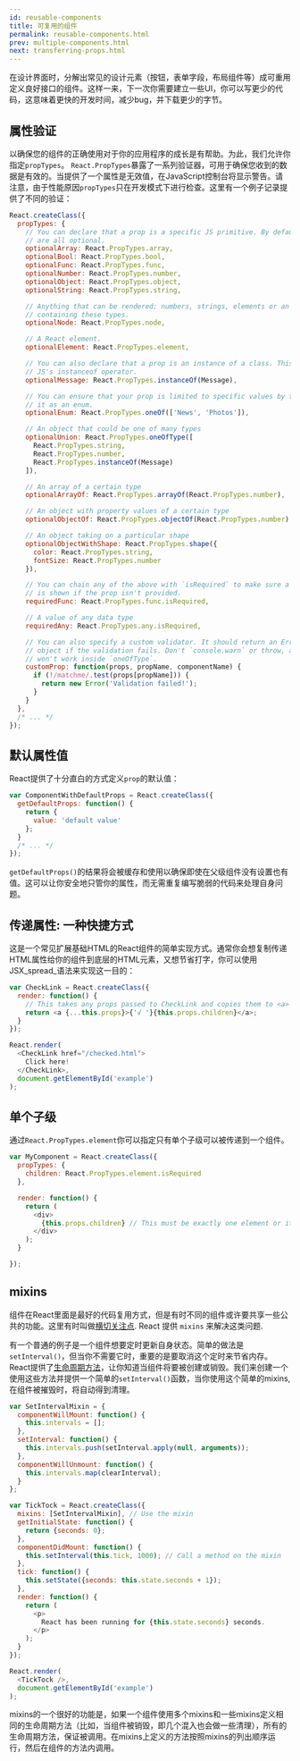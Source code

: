 ```yaml
---
id: reusable-components
title: 可复用的组件
permalink: reusable-components.html
prev: multiple-components.html
next: transferring-props.html
---
```


在设计界面时，分解出常见的设计元素（按钮，表单字段，布局组件等）成可重用定义良好接口的组件。这样一来，下一次你需要建立一些UI，你可以写更少的代码，这意味着更快的开发时间，减少bug，并下载更少的字节。


## 属性验证

以确保您的组件的正确使用对于你的应用程序的成长是有帮助。为此，我们允许你指定`propTypes`。 `React.PropTypes`暴露了一系列验证器，可用于确保您收到的数据是有效的。当提供了一个属性是无效值，在JavaScript控制台将显示警告。请注意，由于性能原因`propTypes`只在开发模式下进行检查。这里有一个例子记录提供了不同的验证：

```javascript
React.createClass({
  propTypes: {
    // You can declare that a prop is a specific JS primitive. By default, these
    // are all optional.
    optionalArray: React.PropTypes.array,
    optionalBool: React.PropTypes.bool,
    optionalFunc: React.PropTypes.func,
    optionalNumber: React.PropTypes.number,
    optionalObject: React.PropTypes.object,
    optionalString: React.PropTypes.string,

    // Anything that can be rendered: numbers, strings, elements or an array
    // containing these types.
    optionalNode: React.PropTypes.node,

    // A React element.
    optionalElement: React.PropTypes.element,

    // You can also declare that a prop is an instance of a class. This uses
    // JS's instanceof operator.
    optionalMessage: React.PropTypes.instanceOf(Message),

    // You can ensure that your prop is limited to specific values by treating
    // it as an enum.
    optionalEnum: React.PropTypes.oneOf(['News', 'Photos']),

    // An object that could be one of many types
    optionalUnion: React.PropTypes.oneOfType([
      React.PropTypes.string,
      React.PropTypes.number,
      React.PropTypes.instanceOf(Message)
    ]),

    // An array of a certain type
    optionalArrayOf: React.PropTypes.arrayOf(React.PropTypes.number),

    // An object with property values of a certain type
    optionalObjectOf: React.PropTypes.objectOf(React.PropTypes.number),

    // An object taking on a particular shape
    optionalObjectWithShape: React.PropTypes.shape({
      color: React.PropTypes.string,
      fontSize: React.PropTypes.number
    }),

    // You can chain any of the above with `isRequired` to make sure a warning
    // is shown if the prop isn't provided.
    requiredFunc: React.PropTypes.func.isRequired,

    // A value of any data type
    requiredAny: React.PropTypes.any.isRequired,

    // You can also specify a custom validator. It should return an Error
    // object if the validation fails. Don't `console.warn` or throw, as this
    // won't work inside `oneOfType`.
    customProp: function(props, propName, componentName) {
      if (!/matchme/.test(props[propName])) {
        return new Error('Validation failed!');
      }
    }
  },
  /* ... */
});
```


## 默认属性值

React提供了十分直白的方式定义`prop`的默认值：

```javascript
var ComponentWithDefaultProps = React.createClass({
  getDefaultProps: function() {
    return {
      value: 'default value'
    };
  }
  /* ... */
});
```

`getDefaultProps()`的结果将会被缓存和使用以确保即使在父级组件没有设置也有值。这可以让你安全地只管你的属性，而无需重复编写脆弱的代码来处理自身问题。


## 传递属性: 一种快捷方式

这是一个常见扩展基础HTML的React组件的简单实现方式。通常你会想复制传递HTML属性给你的组件到底层的HTML元素，又想节省打字，你可以使用JSX_spread_语法来实现这一目的：

```javascript
var CheckLink = React.createClass({
  render: function() {
    // This takes any props passed to CheckLink and copies them to <a>
    return <a {...this.props}>{'√ '}{this.props.children}</a>;
  }
});

React.render(
  <CheckLink href="/checked.html">
    Click here!
  </CheckLink>,
  document.getElementById('example')
);
```

## 单个子级

通过`React.PropTypes.element`你可以指定只有单个子级可以被传递到一个组件。

```javascript
var MyComponent = React.createClass({
  propTypes: {
    children: React.PropTypes.element.isRequired
  },

  render: function() {
    return (
      <div>
        {this.props.children} // This must be exactly one element or it will throw.
      </div>
    );
  }

});
```

## mixins

组件在React里面是最好的代码复用方式，但是有时不同的组件或许要共享一些公共的功能。这里有时叫做[横切关注点](http://en.wikipedia.org/wiki/Cross-cutting_concern). React 提供 `mixins` 来解决这类问题.

有一个普通的例子是一个组件想要定时更新自身状态。简单的做法是`setInterval()`，但当你不需要它时，重要的是要取消这个定时来节省内存。React提供了[生命周期方法](/react/docs/working-with-the-browser.html#component-lifecycle)，让你知道当组件将要被创建或销毁。我们来创建一个使用这些方法并提供一个简单的`setInterval()`函数，当你使用这个简单的mixins,在组件被摧毁时，将自动得到清理。

```javascript
var SetIntervalMixin = {
  componentWillMount: function() {
    this.intervals = [];
  },
  setInterval: function() {
    this.intervals.push(setInterval.apply(null, arguments));
  },
  componentWillUnmount: function() {
    this.intervals.map(clearInterval);
  }
};

var TickTock = React.createClass({
  mixins: [SetIntervalMixin], // Use the mixin
  getInitialState: function() {
    return {seconds: 0};
  },
  componentDidMount: function() {
    this.setInterval(this.tick, 1000); // Call a method on the mixin
  },
  tick: function() {
    this.setState({seconds: this.state.seconds + 1});
  },
  render: function() {
    return (
      <p>
        React has been running for {this.state.seconds} seconds.
      </p>
    );
  }
});

React.render(
  <TickTock />,
  document.getElementById('example')
);
```

mixins的一个很好的功能是，如果一个组件使用多个mixins和一些mixins定义相同的生命周期方法（比如，当组件被销毁，即几个混入也会做一些清理），所有的生命周期方法，保证被调用。在mixins上定义的方法按照mixins的列出顺序运行，然后在组件的方法内调用。
